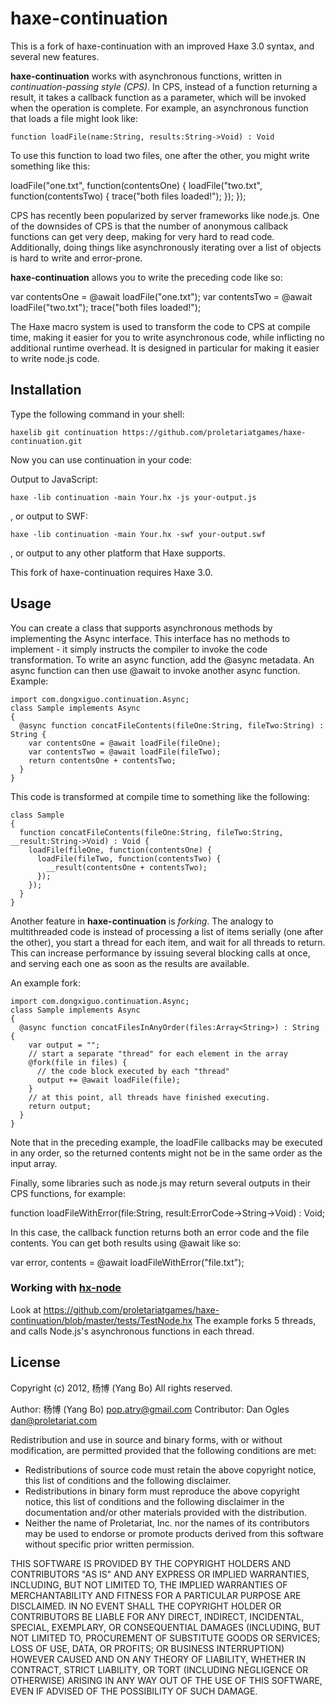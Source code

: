 haxe-continuation
=================

This is a fork of haxe-continuation with an improved Haxe 3.0 syntax, and several new features.

**haxe-continuation** works with asynchronous functions, written in *continuation-passing style (CPS)*. In CPS, 
instead of a function returning a result, it takes a callback function as a parameter, which will be invoked when 
the operation is complete. For example, an asynchronous function that loads a file might look like:

    function loadFile(name:String, results:String->Void) : Void

To use this function to load two files, one after the other, you might write something like this:

  loadFile("one.txt", function(contentsOne) {
    loadFile("two.txt", function(contentsTwo) {
      trace("both files loaded!");
    });
  });

CPS has recently been popularized by server frameworks like node.js. One of the downsides of CPS is that the number of
anonymous callback functions can get very deep, making for very hard to read code. Additionally, doing things like
asynchronously iterating over a list of objects is hard to write and error-prone. 

**haxe-continuation** allows you to write the preceding code like so:

  var contentsOne = @await loadFile("one.txt");
  var contentsTwo = @await loadFile("two.txt");
  trace("both files loaded!");

The Haxe macro system is used to transform the code to CPS at compile time, making it easier for you to write asynchronous 
code, while inflicting no additional runtime overhead. It is designed in particular for making it easier to write node.js code.

## Installation

Type the following command in your shell:

    haxelib git continuation https://github.com/proletariatgames/haxe-continuation.git

Now you can use continuation in your code:

Output to JavaScript:

    haxe -lib continuation -main Your.hx -js your-output.js

, or output to SWF:

    haxe -lib continuation -main Your.hx -swf your-output.swf

, or output to any other platform that Haxe supports.

This fork of haxe-continuation requires Haxe 3.0.

## Usage

You can create a class that supports asynchronous methods by implementing the Async interface. This interface has no
methods to implement - it simply instructs the compiler to invoke the code transformation. To write an async function,
add the @async metadata. An async function can then use @await to invoke another async function. Example:


    import com.dongxiguo.continuation.Async;
    class Sample implements Async
    {
      @async function concatFileContents(fileOne:String, fileTwo:String) : String {
        var contentsOne = @await loadFile(fileOne);
        var contentsTwo = @await loadFile(fileTwo);
        return contentsOne + contentsTwo;
      }
    }

This code is transformed at compile time to something like the following:

    class Sample
    {
      function concatFileContents(fileOne:String, fileTwo:String, __result:String->Void) : Void {
        loadFile(fileOne, function(contentsOne) {
          loadFile(fileTwo, function(contentsTwo) {
            __result(contentsOne + contentsTwo);
          });
        });
      }
    }

Another feature in **haxe-continuation** is *forking*. The analogy to multithreaded code is instead of processing a list of items
serially (one after the other), you start a thread for each item, and wait for all threads to return. This can increase
performance by issuing several blocking calls at once, and serving each one as soon as the results are available. 

An example fork:

    import com.dongxiguo.continuation.Async;
    class Sample implements Async
    {
      @async function concatFilesInAnyOrder(files:Array<String>) : String {
        var output = "";
        // start a separate "thread" for each element in the array
        @fork(file in files) {
          // the code block executed by each "thread"
          output += @await loadFile(file);
        }
        // at this point, all threads have finished executing.
        return output;
      }
    }

Note that in the preceding example, the loadFile callbacks may be executed in any order, so the returned contents
might not be in the same order as the input array.

Finally, some libraries such as node.js may return several outputs in their CPS functions, for example:

  function loadFileWithError(file:String, result:ErrorCode->String->Void) : Void;

In this case, the callback function returns both an error code and the file contents. You can get both results using
@await like so:

  var error, contents = @await loadFileWithError("file.txt");

### Working with [hx-node](https://github.com/cloudshift/hx-node)

Look at https://github.com/proletariatgames/haxe-continuation/blob/master/tests/TestNode.hx
The example forks 5 threads, and calls Node.js's asynchronous functions in each thread.

## License

Copyright (c) 2012, 杨博 (Yang Bo)
All rights reserved.

Author: 杨博 (Yang Bo) <pop.atry@gmail.com>
Contributor: Dan Ogles <dan@proletariat.com>

Redistribution and use in source and binary forms, with or without
modification, are permitted provided that the following conditions are met:

* Redistributions of source code must retain the above copyright notice,
  this list of conditions and the following disclaimer.
* Redistributions in binary form must reproduce the above copyright notice,
  this list of conditions and the following disclaimer in the documentation
  and/or other materials provided with the distribution.
* Neither the name of Proletariat, Inc. nor the names of its contributors
  may be used to endorse or promote products derived from this software
  without specific prior written permission.

THIS SOFTWARE IS PROVIDED BY THE COPYRIGHT HOLDERS AND CONTRIBUTORS "AS IS"
AND ANY EXPRESS OR IMPLIED WARRANTIES, INCLUDING, BUT NOT LIMITED TO, THE
IMPLIED WARRANTIES OF MERCHANTABILITY AND FITNESS FOR A PARTICULAR PURPOSE
ARE DISCLAIMED. IN NO EVENT SHALL THE COPYRIGHT HOLDER OR CONTRIBUTORS BE
LIABLE FOR ANY DIRECT, INDIRECT, INCIDENTAL, SPECIAL, EXEMPLARY, OR
CONSEQUENTIAL DAMAGES (INCLUDING, BUT NOT LIMITED TO, PROCUREMENT OF
SUBSTITUTE GOODS OR SERVICES; LOSS OF USE, DATA, OR PROFITS; OR BUSINESS
INTERRUPTION) HOWEVER CAUSED AND ON ANY THEORY OF LIABILITY, WHETHER IN
CONTRACT, STRICT LIABILITY, OR TORT (INCLUDING NEGLIGENCE OR OTHERWISE)
ARISING IN ANY WAY OUT OF THE USE OF THIS SOFTWARE, EVEN IF ADVISED OF THE
POSSIBILITY OF SUCH DAMAGE.
